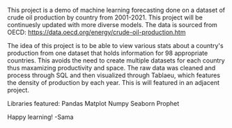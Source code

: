 This project is a demo of machine learning forecasting done on a dataset of crude oil production by country from 2001-2021. This project will be continuesly updated with more diverse models. The data is sourced from OECD:
https://data.oecd.org/energy/crude-oil-production.htm

The idea of this project is to be able to view various stats about a country's production from one dataset that holds information for 98 appropriate countries. This avoids the need to create multiple datasets for each country thus maxamizing productivity and space. The raw data was cleaned and process through SQL and then visualized through Tablaeu, which features the density of production by each year. This is will featured in an adjacent project. 

Libraries featured:
Pandas
Matplot
Numpy
Seaborn
Prophet

Happy learning!
-Sama
